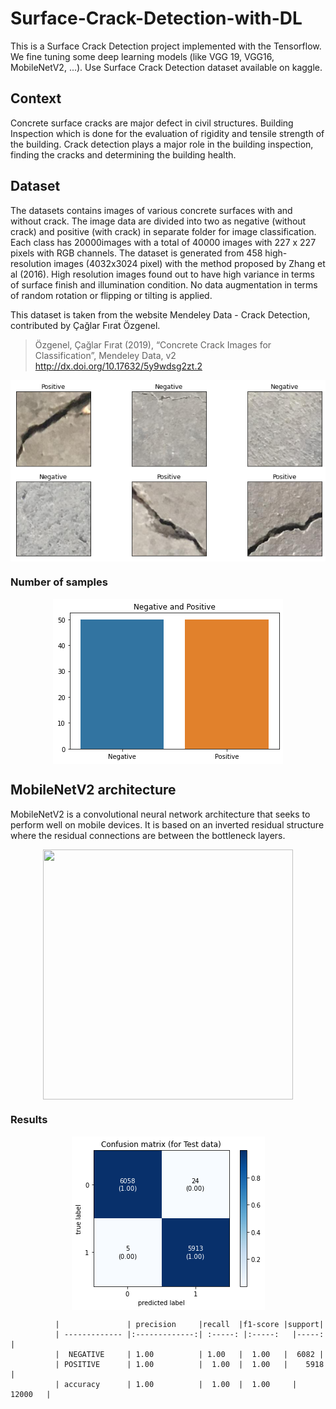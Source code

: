 # Surface-Crack-Detection-with-DL
This is a Surface Crack Detection project implemented with the Tensorflow. We fine tuning some deep learning models (like VGG 19, VGG16, MobileNetV2, ...). Use Surface Crack Detection dataset available on kaggle.
## Context
Concrete surface cracks are major defect in civil structures. Building Inspection which is done for the evaluation of rigidity and tensile strength of the building. Crack detection plays a major role in the building inspection, finding the cracks and determining the building health.
## Dataset
The datasets contains images of various concrete surfaces with and without crack. The image data are divided into two as negative (without crack) and positive (with crack) in separate folder for image classification. Each class has 20000images with a total of 40000 images with 227 x 227 pixels with RGB channels. The dataset is generated from 458 high-resolution images (4032x3024 pixel) with the method proposed by Zhang et al (2016). High resolution images found out to have high variance in terms of surface finish and illumination condition. No data augmentation in terms of random rotation or flipping or tilting is applied.

This dataset is taken from the website Mendeley Data - Crack Detection, contributed by Çağlar Fırat Özgenel.

> Özgenel, Çağlar Fırat (2019), “Concrete Crack Images for Classification”, Mendeley Data, v2
http://dx.doi.org/10.17632/5y9wdsg2zt.2

<p align="center">
<a href="https://github.com/mo26-web/Surface-Crack-Detection-with-DL/blob/main/images/data1.png"><img src="https://github.com/mo26-web/Surface-Crack-Detection-with-DL/blob/main/images/data1.png" align="center"></a>
</p>

### Number of samples

<p align="center">
<a href="https://github.com/mo26-web/Surface-Crack-Detection-with-DL/blob/main/images/np.png"><img src="https://github.com/mo26-web/Surface-Crack-Detection-with-DL/blob/main/images/np.png" align="center"></a>
</p>

## MobileNetV2 architecture
MobileNetV2 is a convolutional neural network architecture that seeks to perform well on mobile devices. It is based on an inverted residual structure where the residual connections are between the bottleneck layers.

<p align="center">
<a href="https://production-media.paperswithcode.com/methods/Screen_Shot_2020-06-06_at_10.37.14_PM.png"><img src="https://production-media.paperswithcode.com/methods/Screen_Shot_2020-06-06_at_10.37.14_PM.png" align="center" width="400" height="400" ></a>
</p>

### Results

<p align="center">
<a href="https://github.com/mo26-web/Surface-Crack-Detection-with-DL/blob/main/images/confusion2.png"><img src="https://github.com/mo26-web/Surface-Crack-Detection-with-DL/blob/main/images/confusion2.png" align="center"></a>
</p>


              |               | precision     |recall  |f1-score |support|
              | ------------- |:-------------:| :-----: |:-----:   |-----:   |
              |  NEGATIVE     | 1.00          | 1.00   |  1.00   |  6082 |
              | POSITIVE      | 1.00          |  1.00  |  1.00   |    5918   |
              | accuracy      | 1.00          |  1.00  |  1.00     |    12000   |
